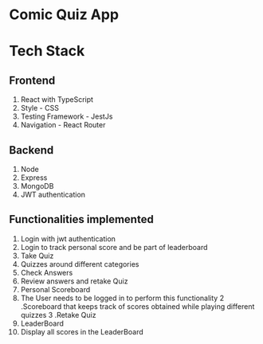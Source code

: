 # Comic Quiz App
# Tech Stack
## Frontend
1. React with TypeScript
2. Style - CSS
3. Testing Framework - JestJs
4. Navigation - React Router
## Backend
1. Node
2. Express
3. MongoDB
4. JWT authentication
## Functionalities implemented
1. Login with jwt authentication
2. Login to track personal score and be part of leaderboard
3. Take Quiz
4. Quizzes around different categories
5. Check Answers
  1. Review answers and retake Quiz
6. Personal Scoreboard
  1. The User needs to be logged in to perform this functionality
  2 .Scoreboard that keeps track of scores obtained while playing different quizzes
  3 .Retake Quiz
7. LeaderBoard
  1. Display all scores in the LeaderBoard


